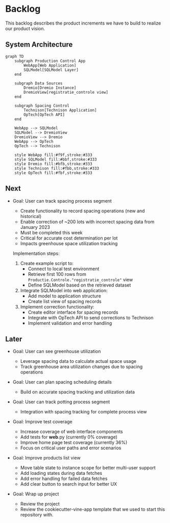 # Backlog

This backlog describes the product increments we have to build to realize our product vision.

## System Architecture

```mermaid
graph TD
    subgraph Production Control App
        WebApp[Web Application]
        SQLModel[SQLModel Layer]
    end
    
    subgraph Data Sources
        Dremio[Dremio Instance]
        DremioView[registratie_controle view]
    end
    
    subgraph Spacing Control
        Technison[Technison Application]
        OpTech[OpTech API]
    end

    WebApp --> SQLModel
    SQLModel --> DremioView
    DremioView --> Dremio
    WebApp --> OpTech
    OpTech --> Technison

    style WebApp fill:#f9f,stroke:#333
    style SQLModel fill:#bbf,stroke:#333
    style Dremio fill:#bfb,stroke:#333
    style Technison fill:#fbb,stroke:#333
    style OpTech fill:#fbf,stroke:#333
```

## Next

- Goal: User can track spacing process segment

  - Create functionality to record spacing operations (new and historical)
  - Enable correction of ~200 lots with incorrect spacing data from January 2023
  - Must be completed this week
  - Critical for accurate cost determination per lot
  - Impacts greenhouse space utilization tracking

  Implementation steps:

  1. Create example script to:
     - Connect to local test environment
     - Retrieve first 100 rows from `Productie.Controle."registratie_controle"` view
     - Define SQLModel based on the retrieved dataset
  1. Integrate SQLModel into web application:
     - Add model to application structure
     - Create list view of spacing records
  1. Implement correction functionality:
     - Create editor interface for spacing records
     - Integrate with OpTech API to send corrections to Technison
     - Implement validation and error handling

## Later

- Goal: User can see greenhouse utilization

  - Leverage spacing data to calculate actual space usage
  - Track greenhouse area utilization changes due to spacing operations

- Goal: User can plan spacing scheduling details

  - Build on accurate spacing tracking and utilization data

- Goal: User can track potting process segment

  - Integration with spacing tracking for complete process view

- Goal: Improve test coverage

  - Increase coverage of web interface components
  - Add tests for __web__.py (currently 0% coverage)
  - Improve home page test coverage (currently 36%)
  - Focus on critical user paths and error scenarios

- Goal: Improve products list view

  - Move table state to instance scope for better multi-user support
  - Add loading states during data fetches
  - Add error handling for failed data fetches
  - Add clear button to search input for better UX

- Goal: Wrap up project

  - Review the project
  - Review the cookiecutter-vine-app template that we used to start this repository with.
